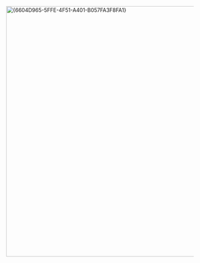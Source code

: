 <img width="982" height="672" alt="{6604D965-5FFE-4F51-A401-B057FA3F8FA1}" src="https://github.com/user-attachments/assets/e2e5c52d-1458-4eef-ab6d-a0a8055ec7a4" />
